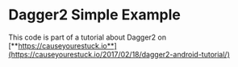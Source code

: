 # Dagger2 Simple Example

This code is part of a tutorial about Dagger2 on [**https://causeyourestuck.io**](https://causeyourestuck.io/2017/02/18/dagger2-android-tutorial/)
